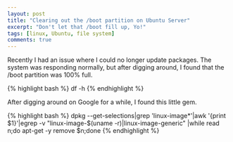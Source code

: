 ```yaml
---
layout: post
title: "Clearing out the /boot partition on Ubuntu Server"
excerpt: "Don't let that /boot fill up, Yo!"
tags: [linux, Ubuntu, file system]
comments: true
---
```


Recently I had an issue where I could no longer update packages. The system was responding normally, but after digging around, I found that the /boot partition was 100% full.

{% highlight bash %}
df -h
{% endhighlight %}

After digging around on Google for a while, I found this little gem.

{% highlight bash %}
dpkg --get-selections|grep 'linux-image*'|awk '{print $1}'|egrep -v "linux-image-$(uname -r)|linux-image-generic" |while read n;do apt-get -y remove $n;done
{% endhighlight %}
